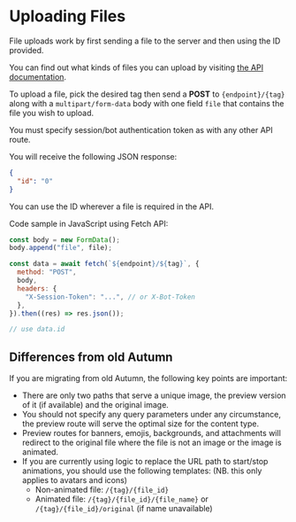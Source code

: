 # Uploading Files

File uploads work by first sending a file to the server and then using the ID provided.

You can find out what kinds of files you can upload by visiting [the API documentation](https://autumn.revolt.chat/scalar).

To upload a file, pick the desired tag then send a **POST** to `{endpoint}/{tag}` along with a `multipart/form-data` body with one field `file` that contains the file you wish to upload.

You must specify session/bot authentication token as with any other API route.

You will receive the following JSON response:

```json
{
  "id": "0"
}
```

You can use the ID wherever a file is required in the API.

Code sample in JavaScript using Fetch API:

```js
const body = new FormData();
body.append("file", file);

const data = await fetch(`${endpoint}/${tag}`, {
  method: "POST",
  body,
  headers: {
    "X-Session-Token": "...", // or X-Bot-Token
  },
}).then((res) => res.json());

// use data.id
```

## Differences from old Autumn

If you are migrating from old Autumn, the following key points are important:

- There are only two paths that serve a unique image, the preview version of it (if available) and the original image.
- You should not specify any query parameters under any circumstance, the preview route will serve the optimal size for the content type.
- Preview routes for banners, emojis, backgrounds, and attachments will redirect to the original file where the file is not an image or the image is animated.
- If you are currently using logic to replace the URL path to start/stop animations, you should use the following templates: (NB. this only applies to avatars and icons)
  - Non-animated file: `/{tag}/{file_id}`
  - Animated file: `/{tag}/{file_id}/{file_name}` or `/{tag}/{file_id}/original` (if name unavailable)
